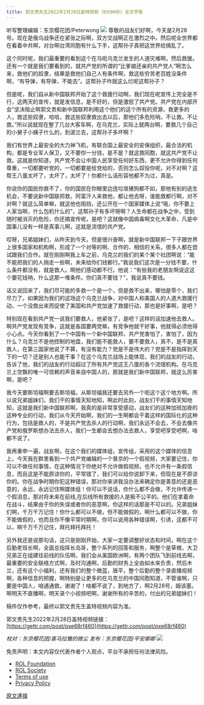 ```yaml
---
title: 郭文贵先生2022年2月28日盖特视频（8分06秒）全文字版
---
```


听写整理编辑：东京樱花团/Peterwong
![](https://assets.gnews.org/wp-content/uploads/2022/02/03012.png)
尊敬的战友们好啊，今天是2月28号。现在是俄乌战争还在紧张之际啊，双方交战啊正在激烈之中。然后呢全世界都在看着中共啊，对台啊台湾同胞有什么下手，这帮孙子真把这世界给搞乱了。

这个同时呢，我们最重要的看到这个在乌呃乌克兰发生的人道灾难啊，然后救援。还有一个就是我们要看到的，就共产党的所谓的“比爹娘还亲的共产党人”啊怎么来，救他们的奴隶，结果是救他们自己人有条件啊，救这些穷苦老百姓没条件啊，“有导弹，有导弹，不能去”。这帮孙子咋就这么烂呢这帮孙子？

但是呢，我们自从新中国联邦开始了这个救援行动啊，我们现在呢宣传上完全是不行，这两天的宣传，就是发信息，是不好的，但是激怒了共产党。共产党在内部开会“坚决阻止啊郭文贵和新中国联邦利用这个他们的这个所有的资源，救更多的人，救这些奴隶，哈哈，救这些奴隶救出去以后，那他们多危险呐，不让救。不让救。”所以说就现在整了几台大客车啊，在乌克兰，实际上就两台啊，要救几个自己的小舅子小姨子什么的，到波兰去，这帮孙子多坏啊？

我们有世界上最安全的大力神飞机，有联合国上最安全的安保组织，最合法的机构，都是专业军人保卫，又不要你一分钱，是不是？就这救同胞，就这共产党不让救。这就是你知道，共产党不会让中国人民享受任何好东西，更不允许你得到任何尊重，一切都要听党的，一切都要是给党给的，否则怎么奴役你呢，对不对啊？这帮王八蛋太坏了，太坏了，太坏了！你都什么话形容他都不为过，真是。

你说你的国民你救不了，你的国民在你眼里边连垃圾猪狗都不如，那他有别的逃生机会，不要说新中国联邦救，阿富汗人来救他，都让他去呀，谁能救都行啊，对不对啊？就这么简单嘛，就这他也阻挡，还公开在一个国家媒体上说“哦，你不要上人家当啊，什么包机什么的”，这帮孙子有多坏呀啊？人生命都在战争之中，受到随时被消灭的危险，你还搞宣传呢，是吧？这就像中国病毒啊文化大革命，凡是中国事儿没有一样是真事儿啊，这就是流氓的共产党。

哎呀，兄弟姐妹们，从昨天到今天，但是很兴奋啊，就是新中国联邦一下子跟世界上很多国家和机构啊，形成了一个对等的啊、合作的、相信的关系，很多人都在尝试跟我们合作。就在刚刚啊我上车之前，乌克兰的我们的某个某个社团啊说：“能不能把我们的人捎走一些啊，未来给你们钱都行。”我说我们这次是一分钱不要，什么条件都没有，就是救人。啊他们感动都不行。他说：“有些我的老朋友啊说这这个要花钱呐，什么这那一堆条件。你们真不要钱？”，我说真不要钱。

话又说回来了，我们尽可能的多救一个是一个，但是救不出来，哪怕是零个，我们尽力了。如果因为我们的这场这个乌克兰战争，对中国人和美国人的人道大救援行动，一个没救出来而促使了美国和共产党加速了救援行动，那也是好事啊，是吧？

特别现在看到共产党一说我们要救人，他紧张了，是吧？这样的话加速他去救人。啊共产党发现有竞争，这就是各国要两党嘛，有竞争他就干好事，他就得必须他得小心点。今天你看到了一个中国有一个新中国联邦，共产党害怕了，害怕了，因为什么？乌克兰不是他控制的地盘，我们能不能救人，要不要救人，真不，是不是真救人，在第三国家他说了不算，有没有能力？党是不是伟大的？党是不是指挥到天下的一切？还是别人也能干事？在这个乌克兰战场上能体现，我们的战友的行动，告诉了他，我们的战友的行动超过了所有共产党这王八蛋的各个流氓机构。在乌克兰上空飘的唯一可信赖的声音来自中国人的，那就是我们新中国联邦，就这么厉害啊，是吧？

我今天要斯坦福啊要去斯坦福，从斯坦福我还要去另外一个呃这个这个地方啊。所以说兄弟姐妹们，我们干的事情天知地知，啊此时此刻，战友们干的事情天知地知，这就是我们新中国联邦啊，我真的是非常享受感动，战友们的这种加班加夜的这种专业的行动，我们从今天开始啊，我们的一生啊都会干着这样的国际化的这种行为，包括是救人的，不是共产党去杀人的行动啊，我们永远不会去，不会去像共产党和俄罗斯想办法去杀人，我们一生都会去想办法去救人，享受吧享受吧啊，啥都不说了。

我再重申一遍，战友啊，在这个我们的媒体组，宣传组，采用的这个媒体的信息上，今天我在群里看到一个共产党编辑的一个普京的一个假视频，大家要记住，你可以不做任何事情，在这种情况下你绝对不允许做假视频，也不允许有一条假信息，而且这是不能原谅你的，平常错了，我们可以给你说卸下来，但现在是不原谅你的。你在战争时期你犯这种错误，那对你来讲我没办法来确定你是善意的还是恶意的，永远，永远记住啊媒体组！你可以不说话，你什么都不会做，不允许传递一个假消息，那对将未来在前线,在后线所有救援的人是极不公平的。他们在拿着命在战斗，结果由于你的失误或者你的恶意啊，你这样的话那是不可以的。兄弟姐妹们啊，千万千万记住！你什么都可以不做，但不能做假的，啊什么都可以不做，你不能做假的，也而且你不像平常时期啊，你可以说用各种错误啊，引诱，这都不可以，啊千万千万记住，拜托拜托拜托！

另外我还是说那句话，这只是刚刚开始，大家一定要调整好状态和时间，啊在这个后勤老班长啊，全面总指挥长岛哥，整个系列的回答和服务，啊整个是草根，大卫兄弟正在组建往前线的队伍啊，我们会从美国欧洲啊，有两个团队飞到前线去啊，最重要的安全联络方式啊，及时沟通啊，后勤的财务上全由如水来负责，然后木兰，还有这个小福利，还有我们的整个微蓝，唐平，整个后勤的整个录直播视频啊，各种信息的把握，啊特别是让更多的在乌克兰的中国同胞知道，不管谁啊，只要是中国人，咱通通救，谢谢了！啥都不说了，到地方了，啊2月28号，姆该塞。啊明天不直播啊，明天录个小视频吧啊，谢谢所有的辛苦的，付出的兄弟姐妹们！

稿件仅作参考，最终以郭文贵先生盖特视频内容为准。

郭文贵先生2022年2月28日盖特视频链接：[https://gettr.com/post/pxe68rf460](https://gettr.com/post/pxe68rf460)

*校对：东京樱花团/喜马拉雅的微尘
发布：东京樱花团/平安卿卿*
![](https://assets.gnews.org/wp-content/uploads/2022/02/IMG_0887.jpg)
 

免责声明：本文内容仅代表作者个人观点，平台不承担任何法律风险。

- [ROL Foundation](https://rolfoundation.org/)
- [ROL Society](https://rolsociety.org/)
- [Terms of use](https://gnews.org/terms-of-use-3/)
- [Privacy Policy](https://gnews.org/privacy-policy/)

[原文連接](https://gnews.org/zh-hans/2084242/)